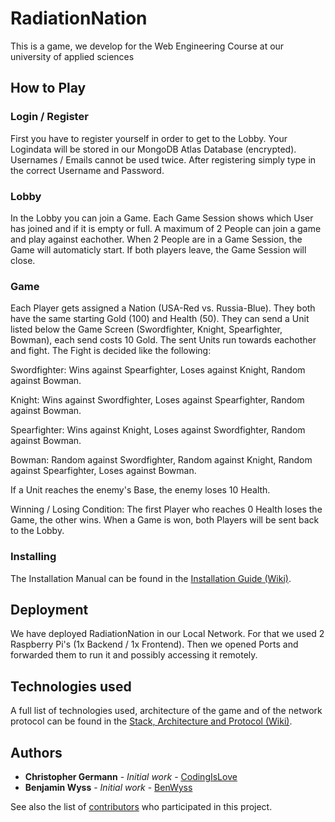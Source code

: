 
# RadiationNation

This is a game, we develop for the Web Engineering Course at our university of applied sciences

## How to Play
### Login / Register
First you have to register yourself in order to get to the Lobby. Your Logindata will be stored in our MongoDB Atlas Database (encrypted). Usernames / Emails cannot be used twice. After registering simply type in the correct Username and Password.

### Lobby
In the Lobby you can join a Game. Each Game Session shows which User has joined and if it is empty or full. A maximum of 2 People can join a game and play against eachother. When 2 People are in a Game Session, the Game will automaticly start. If both players leave, the Game Session will close.

### Game
Each Player gets assigned a Nation (USA-Red vs. Russia-Blue). They both have the same starting Gold (100) and Health (50). They can send a Unit listed below the Game Screen (Swordfighter, Knight, Spearfighter, Bowman), each send costs 10 Gold. The sent Units run towards eachother and fight. The Fight is decided like the following:

Swordfighter: Wins against Spearfighter, Loses against Knight, Random against Bowman.

Knight: Wins against Swordfighter, Loses against Spearfighter, Random against Bowman.

Spearfighter: Wins against Knight, Loses against Swordfighter, Random against Bowman.

Bowman: Random against Swordfighter, Random against Knight, Random against Spearfighter, Loses against Bowman.


If a Unit reaches the enemy's Base, the enemy loses 10 Health.

Winning / Losing Condition: The first Player who reaches 0 Health loses the Game, the other wins. When a Game is won, both Players will be sent back to the Lobby.

### Installing

The Installation Manual can be found in the [Installation Guide (Wiki)](https://github.com/CodingIsLove/RadiationNation/wiki/Installation-Guide).

## Deployment

We have deployed RadiationNation in our Local Network. For that we used 2 Raspberry Pi's (1x Backend / 1x Frontend). Then we opened Ports and forwarded them to run it and possibly accessing it remotely.

## Technologies used

A full list of technologies used, architecture of the game and of the network protocol can be found in the [Stack, Architecture and Protocol (Wiki)](https://github.com/CodingIsLove/RadiationNation/wiki/Stack,-Architecture-and-Protocol).

## Authors

* **Christopher Germann** - *Initial work* - [CodingIsLove](https://github.com/CodingIsLove)
* **Benjamin Wyss** - *Initial work* - [BenWyss](https://github.com/BenWyss)

See also the list of [contributors](https://github.com/CodingIsLove/RadiationNation/contributors) who participated in this project.
